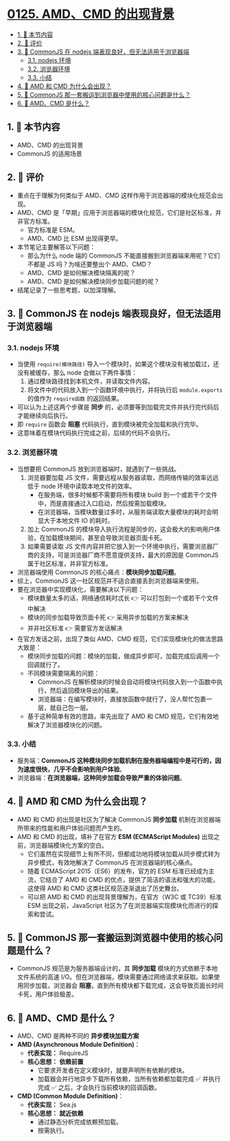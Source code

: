 # [0125. AMD、CMD 的出现背景](https://github.com/tnotesjs/TNotes.javascript/tree/main/notes/0125.%20AMD%E3%80%81CMD%20%E7%9A%84%E5%87%BA%E7%8E%B0%E8%83%8C%E6%99%AF)

<!-- region:toc -->

- [1. 🎯 本节内容](#1--本节内容)
- [2. 🫧 评价](#2--评价)
- [3. 🧠 CommonJS 在 nodejs 端表现良好，但无法适用于浏览器端](#3--commonjs-在-nodejs-端表现良好但无法适用于浏览器端)
  - [3.1. nodejs 环境](#31-nodejs-环境)
  - [3.2. 浏览器环境](#32-浏览器环境)
  - [3.3. 小结](#33-小结)
- [4. 🤔 AMD 和 CMD 为什么会出现？](#4--amd-和-cmd-为什么会出现)
- [5. 🤔 CommonJS 那一套搬运到浏览器中使用的核心问题是什么？](#5--commonjs-那一套搬运到浏览器中使用的核心问题是什么)
- [6. 🤔 AMD、CMD 是什么？](#6--amdcmd-是什么)

<!-- endregion:toc -->

## 1. 🎯 本节内容

- AMD、CMD 的出现背景
- CommonJS 的适用场景

## 2. 🫧 评价

- 重点在于理解为何类似于 AMD、CMD 这样作用于浏览器端的模块化规范会出现。
- AMD、CMD 是「早期」应用于浏览器端的模块化规范，它们是社区标准，并非官方标准。
  - 官方标准是 ESM。
  - AMD、CMD 比 ESM 出现得更早。
- 本节笔记主要解答以下问题：
  - 那么为什么 node 端的 CommonJS 不能直接搬到浏览器端来用呢？它们不都是 JS 吗？为啥还要整出个 AMD、CMD？
  - AMD、CMD 是如何解决模块隔离的呢？
  - AMD、CMD 是如何解决模块同步加载问题的呢？
- 结尾记录了一些思考题，以加深理解。

## 3. 🧠 CommonJS 在 nodejs 端表现良好，但无法适用于浏览器端

### 3.1. nodejs 环境

- 当使用 `require(模块路径)` 导入一个模块时，如果这个模块没有被加载过，还没有被缓存，那么 node 会做以下两件事情：
  1. 通过模块路径找到本机文件，并读取文件内容。
  2. 将文件中的代码放入到一个函数环境中执行，并将执行后 `module.exports` 的值作为 `require函数` 的返回结果。
- 可以认为上述这两个步骤是 **同步** 的，必须要等到加载完文件并执行完代码后才能继续向后执行。
- 即 `require` 函数会 **阻塞** 代码执行，直到模块被完全加载和执行完毕。
- 这意味着在模块代码执行完成之前，后续的代码不会执行。

### 3.2. 浏览器环境

- 当想要把 CommonJS 放到浏览器端时，就遇到了一些挑战。
  1. 浏览器要加载 JS 文件，需要远程从服务器读取，而网络传输的效率远远低于 node 环境中读取本地文件的效率。
     - 在服务端，很多时候都不需要将所有模块 build 到一个或若干个文件中，而是直接通过入口启动，然后按需加载模块。
     - 在浏览器端，当模块数量过多时，从服务端读取大量模块的耗时会明显大于本地文件 IO 的耗时。
  2. 加上 CommonJS 的模块导入执行流程是同步的，这会极大的影响用户体验，在加载模块期间，甚至会导致浏览器页面卡死。
  3. 如果需要读取 JS 文件内容并把它放入到一个环境中执行，需要浏览器厂商的支持，可是浏览器厂商不愿意提供支持，最大的原因是 CommonJS 属于社区标准，并非官方标准。
- 浏览器端使用 CommonJS 的核心痛点：**模块同步加载问题**。
- 综上，CommonJS 这一社区规范并不适合直接丢到浏览器端来使用。
- 要在浏览器中实现模块化，需要解决以下问题：
  - 模块数量太多的话，网络通信耗时忒长 👉 可以打包到一个或若干个文件中解决
  - 模块的同步加载导致页面卡死 👉 采用异步加载的方案来解决
  - 并非社区标准 👉 需要官方发话解决
- 在官方发话之前，出现了类似 AMD、CMD 规范，它们实现模块化的做法思路大致是：
  - 模块同步加载的问题：模块的加载，做成异步即可，加载完成后调用一个回调就行了。
  - 不同模块需要隔离的问题：
    - CommonJS 在解析模块的时候会自动将模块代码放入到一个函数中执行，然后返回模块导出的结果。
    - 浏览器端：在编写模块时，直接放函数中就行了，没人帮忙包裹一层，就自己包一层。
  - 基于这种简单有效的思路，率先出现了 AMD 和 CMD 规范，它们有效地解决了浏览器模块化的问题。

### 3.3. 小结

- 服务端：**CommonJS 这种模块同步加载机制在服务器端编程中是可行的，因为速度很快，几乎不会影响到用户体验**。
- 浏览器端：**在浏览器端，这种同步加载会导致严重的体验问题**。

## 4. 🤔 AMD 和 CMD 为什么会出现？

- AMD 和 CMD 的出现是社区为了解决 CommonJS **同步加载** 机制在浏览器端所带来的性能和用户体验问题而产生的。
- AMD 和 CMD 的出现，填补了在官方 **ESM (ECMAScript Modules)** 出现之前，浏览器端模块化方案的空白。
  - 它们虽然在实现细节上有所不同，但都成功地将模块加载从同步模式转为异步模式，有效地解决了 CommonJS 在浏览器端的核心痛点。
  - 随着 ECMAScript 2015（ES6）的发布，官方的 ESM 标准已经成为主流，它结合了 AMD 和 CMD 的优点，提供了简洁的语法和强大的功能，这使得 AMD 和 CMD 这类社区规范逐渐退出了历史舞台。
  - 可以把 AMD 和 CMD 的出现背景理解为，在官方（W3C 或 TC39）标准 ESM 出现之前，JavaScript 社区为了在浏览器端实现模块化而进行的探索和尝试。

## 5. 🤔 CommonJS 那一套搬运到浏览器中使用的核心问题是什么？

- CommonJS 规范是为服务器端设计的，其 **同步加载** 模块的方式依赖于本地文件系统的高速 I/O。但在浏览器端，模块需要通过网络请求来获取。如果使用同步加载，浏览器会 **阻塞**，直到所有模块都下载完成，这会导致页面长时间卡死，用户体验极差。

## 6. 🤔 AMD、CMD 是什么？

- AMD、CMD 是两种不同的 **异步模块加载方案**
- **AMD (Asynchronous Module Definition)**：
  - **代表实现：** RequireJS
  - **核心思想：** **依赖前置**
    - 它要求开发者在定义模块时，就要声明所有依赖的模块。
    - 加载器会并行地异步下载所有依赖，当所有依赖都加载完成 ✅ 并执行完成 ✅ 之后，才会执行当前模块的回调函数。
- **CMD (Common Module Definition)**：
  - **代表实现：** Sea.js
  - **核心思想：** **就近依赖**
    - 通过静态分析完成依赖预加载。
    - 按需执行。
